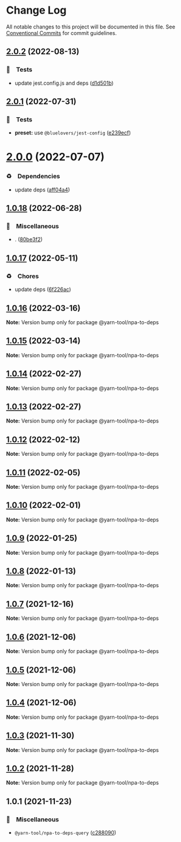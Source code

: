# Change Log

All notable changes to this project will be documented in this file.
See [Conventional Commits](https://conventionalcommits.org) for commit guidelines.

## [2.0.2](https://github.com/bluelovers/ws-yarn-workspaces/compare/@yarn-tool/npa-to-deps@2.0.1...@yarn-tool/npa-to-deps@2.0.2) (2022-08-13)


### 🚨　Tests

* update jest.config.js and deps ([d1d501b](https://github.com/bluelovers/ws-yarn-workspaces/commit/d1d501ba059130bd8f90e6eaa266084110698011))





## [2.0.1](https://github.com/bluelovers/ws-yarn-workspaces/compare/@yarn-tool/npa-to-deps@2.0.0...@yarn-tool/npa-to-deps@2.0.1) (2022-07-31)


### 🚨　Tests

* **preset:** use `@bluelovers/jest-config` ([e239ecf](https://github.com/bluelovers/ws-yarn-workspaces/commit/e239ecf606d82930c6036ec1241bf3b4a1095423))





# [2.0.0](https://github.com/bluelovers/ws-yarn-workspaces/compare/@yarn-tool/npa-to-deps@1.0.18...@yarn-tool/npa-to-deps@2.0.0) (2022-07-07)


### ♻️　Dependencies

* update deps ([aff04a4](https://github.com/bluelovers/ws-yarn-workspaces/commit/aff04a47e24f963121cf893a03a5b92dfcb6b720))





## [1.0.18](https://github.com/bluelovers/ws-yarn-workspaces/compare/@yarn-tool/npa-to-deps@1.0.17...@yarn-tool/npa-to-deps@1.0.18) (2022-06-28)


### 🔖　Miscellaneous

* . ([80be3f2](https://github.com/bluelovers/ws-yarn-workspaces/commit/80be3f28b36c30cad697d291a26b4c4fa523efc5))





## [1.0.17](https://github.com/bluelovers/ws-yarn-workspaces/compare/@yarn-tool/npa-to-deps@1.0.16...@yarn-tool/npa-to-deps@1.0.17) (2022-05-11)


### ♻️　Chores

* update deps ([6f226ac](https://github.com/bluelovers/ws-yarn-workspaces/commit/6f226acfd22f0b213eaa8a84886f8391284b1fcf))





## [1.0.16](https://github.com/bluelovers/ws-yarn-workspaces/compare/@yarn-tool/npa-to-deps@1.0.15...@yarn-tool/npa-to-deps@1.0.16) (2022-03-16)

**Note:** Version bump only for package @yarn-tool/npa-to-deps





## [1.0.15](https://github.com/bluelovers/ws-yarn-workspaces/compare/@yarn-tool/npa-to-deps@1.0.14...@yarn-tool/npa-to-deps@1.0.15) (2022-03-14)

**Note:** Version bump only for package @yarn-tool/npa-to-deps





## [1.0.14](https://github.com/bluelovers/ws-yarn-workspaces/compare/@yarn-tool/npa-to-deps@1.0.12...@yarn-tool/npa-to-deps@1.0.14) (2022-02-27)

**Note:** Version bump only for package @yarn-tool/npa-to-deps





## [1.0.13](https://github.com/bluelovers/ws-yarn-workspaces/compare/@yarn-tool/npa-to-deps@1.0.12...@yarn-tool/npa-to-deps@1.0.13) (2022-02-27)

**Note:** Version bump only for package @yarn-tool/npa-to-deps





## [1.0.12](https://github.com/bluelovers/ws-yarn-workspaces/compare/@yarn-tool/npa-to-deps@1.0.11...@yarn-tool/npa-to-deps@1.0.12) (2022-02-12)

**Note:** Version bump only for package @yarn-tool/npa-to-deps





## [1.0.11](https://github.com/bluelovers/ws-yarn-workspaces/compare/@yarn-tool/npa-to-deps@1.0.10...@yarn-tool/npa-to-deps@1.0.11) (2022-02-05)

**Note:** Version bump only for package @yarn-tool/npa-to-deps





## [1.0.10](https://github.com/bluelovers/ws-yarn-workspaces/compare/@yarn-tool/npa-to-deps@1.0.9...@yarn-tool/npa-to-deps@1.0.10) (2022-02-01)

**Note:** Version bump only for package @yarn-tool/npa-to-deps





## [1.0.9](https://github.com/bluelovers/ws-yarn-workspaces/compare/@yarn-tool/npa-to-deps@1.0.8...@yarn-tool/npa-to-deps@1.0.9) (2022-01-25)

**Note:** Version bump only for package @yarn-tool/npa-to-deps





## [1.0.8](https://github.com/bluelovers/ws-yarn-workspaces/compare/@yarn-tool/npa-to-deps@1.0.7...@yarn-tool/npa-to-deps@1.0.8) (2022-01-13)

**Note:** Version bump only for package @yarn-tool/npa-to-deps





## [1.0.7](https://github.com/bluelovers/ws-yarn-workspaces/compare/@yarn-tool/npa-to-deps@1.0.6...@yarn-tool/npa-to-deps@1.0.7) (2021-12-16)

**Note:** Version bump only for package @yarn-tool/npa-to-deps





## [1.0.6](https://github.com/bluelovers/ws-yarn-workspaces/compare/@yarn-tool/npa-to-deps@1.0.5...@yarn-tool/npa-to-deps@1.0.6) (2021-12-06)

**Note:** Version bump only for package @yarn-tool/npa-to-deps





## [1.0.5](https://github.com/bluelovers/ws-yarn-workspaces/compare/@yarn-tool/npa-to-deps@1.0.4...@yarn-tool/npa-to-deps@1.0.5) (2021-12-06)

**Note:** Version bump only for package @yarn-tool/npa-to-deps





## [1.0.4](https://github.com/bluelovers/ws-yarn-workspaces/compare/@yarn-tool/npa-to-deps@1.0.3...@yarn-tool/npa-to-deps@1.0.4) (2021-12-06)

**Note:** Version bump only for package @yarn-tool/npa-to-deps





## [1.0.3](https://github.com/bluelovers/ws-yarn-workspaces/compare/@yarn-tool/npa-to-deps@1.0.2...@yarn-tool/npa-to-deps@1.0.3) (2021-11-30)

**Note:** Version bump only for package @yarn-tool/npa-to-deps





## [1.0.2](https://github.com/bluelovers/ws-yarn-workspaces/compare/@yarn-tool/npa-to-deps@1.0.1...@yarn-tool/npa-to-deps@1.0.2) (2021-11-28)

**Note:** Version bump only for package @yarn-tool/npa-to-deps





## 1.0.1 (2021-11-23)


### 🔖　Miscellaneous

* `@yarn-tool/npa-to-deps-query` ([c288090](https://github.com/bluelovers/ws-yarn-workspaces/commit/c2880907ca72c74307f093e503e3d10d21778e01))
